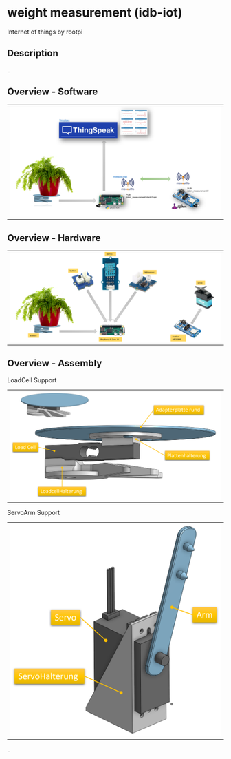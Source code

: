 # weight measurement (idb-iot)
Internet of things
by rootpi

## Description
..

## Overview - Software
<table><tr><td><img width="600" src="01_Documentation/Info_Software.png"></td></tr></table>

## Overview - Hardware
<table><tr><td><img width="600" src="01_Documentation/Info_Hardware.png"></td></tr></table>

## Overview - Assembly
LoadCell Support
<table><tr><td><img width="600" src="01_Documentation/Info_LoadCellSupport.png"></td></tr></table>
ServoArm Support
<table><tr><td><img width="600" src="01_Documentation/Info_ServoArm.png"></td></tr></table>

..
